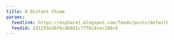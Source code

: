 ```yaml
---
title: A Distant Chime
params:
  feedlink: https://espharel.blogspot.com/feeds/posts/default
  feedid: 2d1255e3bf6cdb8d1c77f6c8cec198c0
---
```


